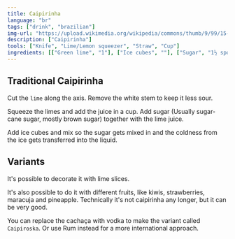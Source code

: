 ```yaml
---
title: Caipirinha
language: "br"
tags: ["drink", "brazilian"]
img-url: "https://upload.wikimedia.org/wikipedia/commons/thumb/9/99/15-09-26-RalfR-WLC-0048.jpg/800px-15-09-26-RalfR-WLC-0048.jpg"
description: ["Caipirinha"]
tools: ["Knife", "Lime/Lemon squeezer", "Straw", "Cup"]
ingredients: [["Green lime", "1"], ["Ice cubes", ""], ["Sugar", "1½ spoon"], ["Water", ""], ["Cachaça"]]
---
```


## Traditional Caipirinha

Cut the `lime` along the axis. Remove the white stem to keep it less sour.

Squeeze the limes and add the juice in a cup. Add sugar (Usually sugar-cane sugar, mostly brown sugar) together with the lime juice.

Add ice cubes and mix so the sugar gets mixed in and the coldness from the ice gets transferred into the liquid.

## Variants

It's possible to decorate it with lime slices.

It's also possible to do it with different fruits, like kiwis, strawberries, maracuja and pineapple. Technically it's not caipirinha any longer, but it can be very good.

You can replace the cachaça with vodka to make the variant called `Caipiroska`. Or use Rum instead for a more international approach.